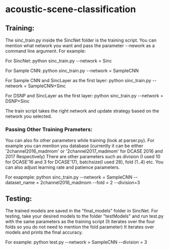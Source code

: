 # acoustic-scene-classification


## Training:
The sinc_train.py inside the SincNet folder is the training script. You can mention what network you want and pass the parameter --nework as a command line argument.
For example:

For SincNet: python sinc_train.py --network = Sinc

For Sample CNN: python sinc_train.py --network = SampleCNN

For Sample CNN and SincLayer as the first layer: python sinc_train.py --network = SampleCNN+Sinc

For DSNP and SincLayer as the first layer: python sinc_train.py --network = DSNP+Sinc

The train script takes the right network and update strategy based on the network you selected.


### Passing Other Training Prameters:
You can also fix other parameters while training (look at parser.py). For example you can mention you database (currently it can be either '2channel2016_madmom' or '2channel2017_madmom' for DCASE 2016 and 2017 Respectively)
There are other parameters such as division (I used 10 for DCASE'16 and 3 for DCASE'17), batchsize(I used 28), fold (1..4) etc.
You can also adjust learning rate and patience parameters.

For exapmple: python sinc_train.py --network = SampleCNN --dataset_name = 2channel2016_madmom --fold = 2 --division=3


## Testing:
The trained models are saved in the "final_models" folder in SincNet. For testing, take your desired models to the folder "testModels" and run test.py with the same parameters as the training script (It iterates over the four folds so you do not need to mention the fold parameter)
It iterates over models and prints the final accuracy.

For example: python test.py --network = SampleCNN --division = 3
